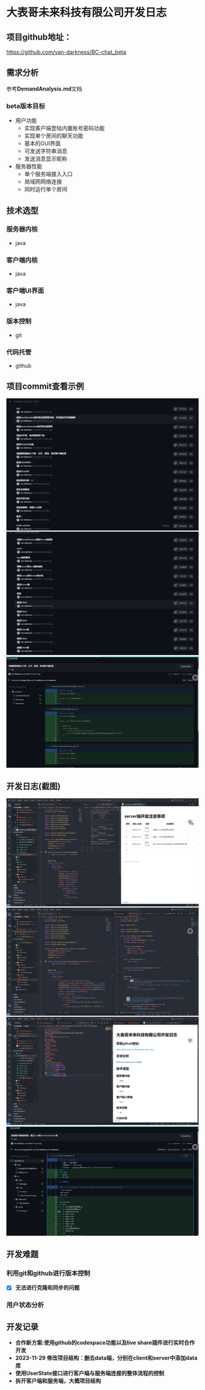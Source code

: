 # 大表哥未来科技有限公司开发日志
## 项目github地址：
https://github.com/van-darkness/BC-chat_beta
## 需求分析
参考**DemandAnalysis.md**文档
### beta版本目标
- 用户功能
  - 实现客户端登陆内置账号密码功能
  - 实现单个房间的聊天功能
  - 基本的GUI界面
  - 可发送字符串消息
  - 发送消息显示昵称
- 服务器性能
  - 单个服务端接入入口
  - 局域网网络连接
  - 同时运行单个房间
## 技术选型
### 服务器内核
- java
### 客户端内核
- java
### 客户端UI界面
- java
### 版本控制
- git
### 代码托管
- github
## 项目commit查看示例
![Alt text](image.png)
![Alt text](image-1.png)
![Alt text](image-2.png)
## 开发日志(截图)
![Alt text](image-3.png)
![Alt text](image-4.png)
![Alt text](image-5.png)
![Alt text](image-6.png)
## 开发难题
### 利用git和github进行版本控制
- [x] **无法进行克隆和同步的问题**

### 用户状态分析
## 开发记录
- **合作新方案:使用github的codespace功能以及live share插件进行实时合作开发**
- **2023-11-29 修改项目结构：删去data端，分别在client和server中添加data库**
- **使用UserState接口进行客户端与服务端连接的整体流程的控制**
- **拆开客户端和服务端，大概项目结构**